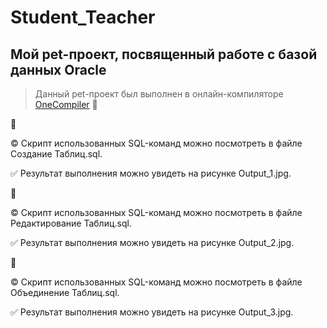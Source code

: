 # Student_Teacher
## Мой pet-проект, посвященный работе с базой данных Oracle </u>
> Данный pet-проект был выполнен в онлайн-компиляторе [OneCompiler](https://onecompiler.com/) :link:

:black_square_button: 

:copyright: Скрипт использованных SQL-команд можно посмотреть в файле Создание Таблиц.sql. 

:white_check_mark: Результат выполнения можно увидеть на рисунке Output_1.jpg.



:black_square_button: 

:copyright: Скрипт использованных SQL-команд можно посмотреть в файле Редактирование Таблиц.sql. 

:white_check_mark: Результат выполнения можно увидеть на рисунке Output_2.jpg.



:black_square_button: 

:copyright: Скрипт использованных SQL-команд можно посмотреть в файле Объединение Таблиц.sql. 

:white_check_mark: Результат выполнения можно увидеть на рисунке Output_3.jpg.
